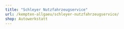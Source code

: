 ```yaml
---
title: "Schleyer Nutzfahrzeugservice"
url: /kempten-allgaeu/schleyer-nutzfahrzeugservice/
shop: Autowerkstatt
---
```

